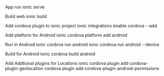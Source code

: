 App run
    ionic serve

Build web
    ionic build

Add cordova plugin to ionic project
    ionic integrations enable cordova --add

Add platform for Android
    ionic cordova platform add android

Run in Android
    ionic cordova run android
    ionic cordova run android --device

Build for Android
    ionic cordova build android

Add Addtional plugins for Locations
    ionic cordova plugin add cordova-plugin-geolocation
    cordova plugin add cordova-plugin-android-permissions